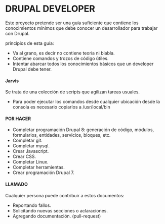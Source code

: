 DRUPAL DEVELOPER
=================
Este proyecto pretende ser una guía suficiente que contiene los conocimientos mínimos que debe conocer un desarrollador para trabajar con Drupal.

principios de esta guía:

* Va al grano, es decir no contiene teoría ni blabla.
* Contiene comandos y trozos de código útiles.
* Intentar abarcar todos los conocimientos básicos que un developer Drupal debe tener.

#### Jarvis
Se trata de una colección de scripts que agilizan tareas usuales.
* Para poder ejecutar los comandos desde cualquier ubicación desde la consola es necesario copiarlos a /usr/local/bin

#### POR HACER

* Completar programación Drupal 8: generación de código, módulos, formularios, entidades, servicios, bloques, etc.
* Completar git.
* Completar mysql.
* Crear Javascript.
* Crear CSS.
* Completar Linux.
* Completar herramientas.
* Crear programación Drupal 7.

#### LLAMADO
Cualquier persona puede contribuir a estos documentos:
* Reportando fallos.
* Solicitando nuevas secciones o aclaraciones.
* Agregando documentación. (pull-request)
